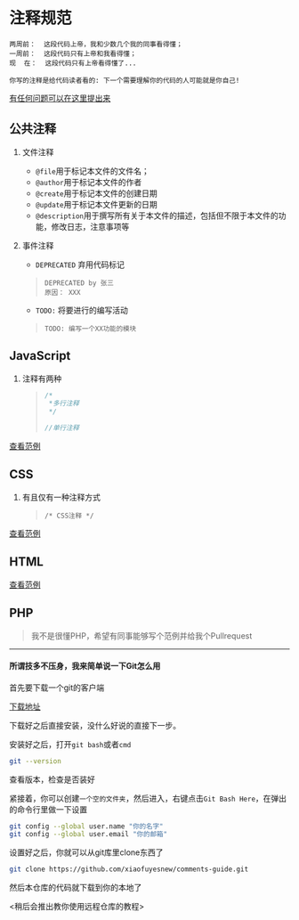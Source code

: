 # 注释规范

    两周前：  这段代码上帝，我和少数几个我的同事看得懂；
    一周前：  这段代码只有上帝和我看得懂；
    现  在：  这段代码只有上帝看得懂了...

    你写的注释是给代码读者看的: 下一个需要理解你的代码的人可能就是你自己!


[有任何问题可以在这里提出来](/issues)

## 公共注释

1. 文件注释
    - `@file`用于标记本文件的文件名；
    - `@author`用于标记本文件的作者
    - `@create`用于标记本文件的创建日期
    - `@update`用于标记本文件更新的日期
    - `@description`用于撰写所有关于本文件的描述，包括但不限于本文件的功能，修改日志，注意事项等

2. 事件注释
    - `DEPRECATED` 弃用代码标记

    > ```
    > DEPRECATED by 张三 
    > 原因： XXX   
    > ```

    - `TODO:` 将要进行的编写活动

    > ```
    > TODO: 编写一个XX功能的模块
    > ```

## JavaScript

1. 注释有两种

    > ```javascript
    > /*
    >  *多行注释
    >  */
    > 
    > //单行注释
    > ```

[查看范例](examples/index.js)

## CSS

1. 有且仅有一种注释方式

    > ```
    > /* CSS注释 */
    > ```

[查看范例](examples/index.css)
## HTML


[查看范例](examples/index.html)

## PHP

> 我不是很懂PHP，希望有同事能够写个范例并给我个Pullrequest

---

#### 所谓技多不压身，我来简单说一下Git怎么用

首先要下载一个git的客户端

[下载地址](https://git-scm.com/)

下载好之后直接安装，没什么好说的直接下一步。

安装好之后，打开`git bash`或者`cmd`
```bash
git --version
```
查看版本，检查是否装好

紧接着，你可以创建`一个空的文件夹`，然后进入，右键点击`Git Bash Here`，在弹出的命令行里做一下设置
```bash
git config --global user.name "你的名字"
git config --global user.email "你的邮箱"
```

设置好之后，你就可以从git库里clone东西了
```bash
git clone https://github.com/xiaofuyesnew/comments-guide.git
```

然后本仓库的代码就下载到你的本地了

<稍后会推出教你使用远程仓库的教程>
